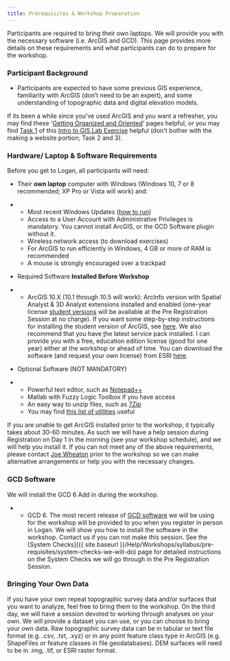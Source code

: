 ```yaml
---
title: Prerequisites & Workshop Preparation
---
```


Participants are required to bring their own laptops. We will provide you with the necessary software (i.e. ArcGIS and GCD). This page provides more details on these requirements and what participants can do to prepare for the workshop.

### Participant Background

- Participants are expected to have some previous GIS experience, familiarity with ArcGIS (don’t need to be an expert), and some understanding of topographic data and digital elevation models.

If its been a while since you've used ArcGIS and you want a refresher, you may find these '[Getting Organized and Oriented](http://gis.joewheaton.org/assignments/labs/lab01/getting-organized-and-oriented)' pages helpful, or you may find [Task 1](http://gis.joewheaton.org/assignments/labs/lab01/task-1---build-map) of this [Intro to GIS Lab Exercise](http://gis.joewheaton.org/assignments/labs/lab01)  helpful (don't bother with the making a website portion; Task 2 and 3). 

### Hardware/ Laptop & Software  Requirements

Before you get to Logan, all participants will need:

- Their **own laptop** computer with Windows (Windows 10, 7 or 8 recommended; XP Pro or Vista will work) and:

- - Most recent Windows Updates ([how to run](http://windows.microsoft.com/en-US/windows/help/windows-update))
  - Access to a User Account with Administrative Privileges is mandatory. You cannot install ArcGIS, or the GCD Software plugin without it. 
  - Wireless network access (to download exercises)
  - For ArcGIS to run efficiently in Windows, 4 GB or more of RAM is recommended 
  - A mouse is strongly encouraged over a trackpad


- Required Software **Installed Before Workshop**

- - ArcGIS 10.X (10.1 through 10.5 will work): ArcInfo version with Spatial Analyst & 3D Analyst extensions installed and enabled (one-year license [student versions](http://www.joewheaton.org/Home/students-teaching/teaching-materials/gis-help/arcgis-desktop-10---education-edition) will be available at the Pre Registration Session at no charge). If you want some step-by-step instructions for installing the student version of ArcGIS, see [here](http://gis.joewheaton.org/about/software/arcgis_install). We also recommend that you have [t](http://resources.arcgis.com/content/patches-and-service-packs?fa=viewPatch&PID=66&MetaID=1843)he latest service pack installed. I can provide you with a free, education edition license (good for one year) either at the workshop or ahead of time. You can download the software (and request your own license) from ESRI [here](http://www.esri.com/landing-pages/software/arcgis/arcgis-desktop-student-trial).

- Optional Software (NOT MANDATORY)

- - Powerful text editor, such as [Notepad++](http://notepad-plus-plus.org/)
  - Matlab with Fuzzy Logic Toolbox if you have access
  - An easy way to unzip files, such as [7Zip](http://www.7-zip.org/)
  - You may find [this list of utilities](http://etal.joewheaton.org/resources/how-to-guides/reccomended-software-utilities) useful

If you are unable to get ArcGIS installed prior to the workshop, it typically takes about 30-60 minutes.  As such we will have a help session during Registration on Day 1 in the morning (see your workshop schedule), and we will help you install it.  If you can not meet any of the above requirements, please contact [Joe Wheaton](mailto:joe.wheaton@usu.edu) prior to the workshop so we can make alternative arrangements or help you with the necessary changes. 

### GCD Software

We will install the GCD 6 Add in during the workshop.

- - GCD 6.  The most recent release of [GCD software](http://gcd.joewheaton.org/) we will be using for the workshop will be provided to you when you register in person in Logan.  We will show you how to install the software in the workshop.  Contact us if you can not make this session. See the [System Checks]({{ site.baseurl }}/Help/Workshops/syllabus/pre-requisites/system-checks-we-will-do) page for detailed instructions on the System Checks we will go through in the Pre Registration Session.

### Bringing Your Own Data

If you have your own repeat topographic survey data and/or surfaces that you want to analyze, feel free to bring them to the workshop. On the third day, we will have a session devoted to working through analyses on your own. We will provide a dataset you can use, or you can choose to bring your own data. Raw topographic survey data can be in tabular or text file format (e.g. .csv, .txt, .xyz) or in any point feature class type in ArcGIS (e.g. ShapeFiles or feature classes in file geodatabases). DEM surfaces will need to be in .img, .tif, or ESRI raster format. 
